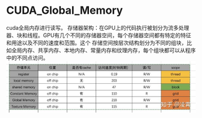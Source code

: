 # CUDA_Global_Memory
cuda全局内存进行读写。
存储器架构：在GPU上的代码执行被划分为流多处理器、块和线程。GPU有几个不同的存储器空间，每个存储器空间都有特定的特征和用途以及不同的速度和范围。这个
存储空间按层次结构划分为不同的组块，比如全局内存、共享内存、本地内存、常量内存和纹理内存，每个组块都可以从程序中的不同点访问。
![GPU架构图](https://github.com/2444395570/CUDA_Global_Memory/blob/master/GPU_1.jpg)


